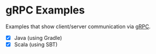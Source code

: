# gRPC Examples
Examples that show client/server communication via [gRPC](http://www.grpc.io/).

- [X] Java (using Gradle)
- [X] Scala (using SBT)
